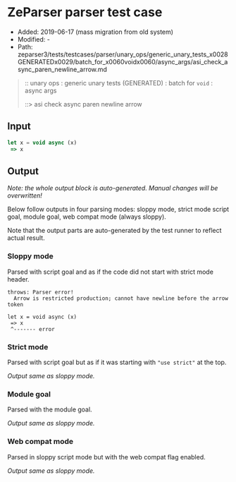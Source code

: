 # ZeParser parser test case

- Added: 2019-06-17 (mass migration from old system)
- Modified: -
- Path: zeparser3/tests/testcases/parser/unary_ops/generic_unary_tests_x0028GENERATEDx0029/batch_for_x0060voidx0060/async_args/asi_check_async_paren_newline_arrow.md

> :: unary ops : generic unary tests (GENERATED) : batch for `void` : async args
>
> ::> asi check async paren newline arrow

## Input

`````js
let x = void async (x) 
 => x
`````

## Output

_Note: the whole output block is auto-generated. Manual changes will be overwritten!_

Below follow outputs in four parsing modes: sloppy mode, strict mode script goal, module goal, web compat mode (always sloppy).

Note that the output parts are auto-generated by the test runner to reflect actual result.

### Sloppy mode

Parsed with script goal and as if the code did not start with strict mode header.

`````
throws: Parser error!
  Arrow is restricted production; cannot have newline before the arrow token

let x = void async (x)
 => x
 ^------- error
`````

### Strict mode

Parsed with script goal but as if it was starting with `"use strict"` at the top.

_Output same as sloppy mode._

### Module goal

Parsed with the module goal.

_Output same as sloppy mode._

### Web compat mode

Parsed in sloppy script mode but with the web compat flag enabled.

_Output same as sloppy mode._

